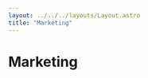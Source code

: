```yaml
---
layout: ../../../layouts/Layout.astro
title: "Marketing"
---
```

<div class="container">
  <h1>Marketing</h1>
</div>
